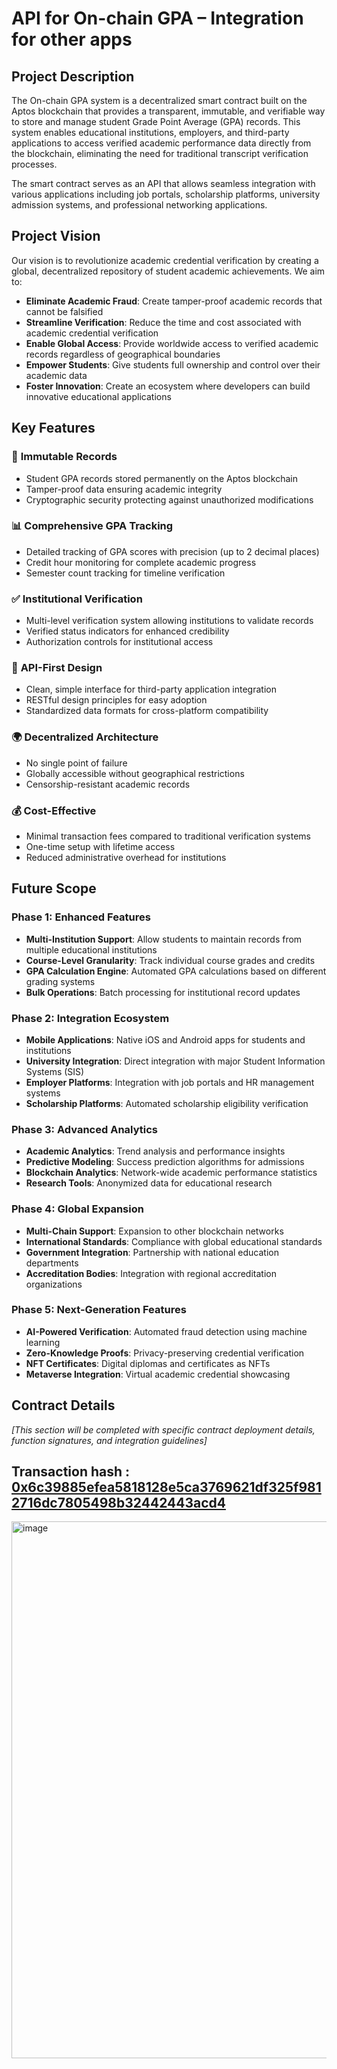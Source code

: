 # API for On-chain GPA – Integration for other apps

## Project Description

The On-chain GPA system is a decentralized smart contract built on the Aptos blockchain that provides a transparent, immutable, and verifiable way to store and manage student Grade Point Average (GPA) records. This system enables educational institutions, employers, and third-party applications to access verified academic performance data directly from the blockchain, eliminating the need for traditional transcript verification processes.

The smart contract serves as an API that allows seamless integration with various applications including job portals, scholarship platforms, university admission systems, and professional networking applications.

## Project Vision

Our vision is to revolutionize academic credential verification by creating a global, decentralized repository of student academic achievements. We aim to:

- **Eliminate Academic Fraud**: Create tamper-proof academic records that cannot be falsified
- **Streamline Verification**: Reduce the time and cost associated with academic credential verification
- **Enable Global Access**: Provide worldwide access to verified academic records regardless of geographical boundaries
- **Empower Students**: Give students full ownership and control over their academic data
- **Foster Innovation**: Create an ecosystem where developers can build innovative educational applications

## Key Features

### 🔐 **Immutable Records**
- Student GPA records stored permanently on the Aptos blockchain
- Tamper-proof data ensuring academic integrity
- Cryptographic security protecting against unauthorized modifications

### 📊 **Comprehensive GPA Tracking**
- Detailed tracking of GPA scores with precision (up to 2 decimal places)
- Credit hour monitoring for complete academic progress
- Semester count tracking for timeline verification

### ✅ **Institutional Verification**
- Multi-level verification system allowing institutions to validate records
- Verified status indicators for enhanced credibility
- Authorization controls for institutional access

### 🔌 **API-First Design**
- Clean, simple interface for third-party application integration
- RESTful design principles for easy adoption
- Standardized data formats for cross-platform compatibility

### 🌍 **Decentralized Architecture**
- No single point of failure
- Globally accessible without geographical restrictions
- Censorship-resistant academic records

### 💰 **Cost-Effective**
- Minimal transaction fees compared to traditional verification systems
- One-time setup with lifetime access
- Reduced administrative overhead for institutions

## Future Scope

### Phase 1: Enhanced Features
- **Multi-Institution Support**: Allow students to maintain records from multiple educational institutions
- **Course-Level Granularity**: Track individual course grades and credits
- **GPA Calculation Engine**: Automated GPA calculations based on different grading systems
- **Bulk Operations**: Batch processing for institutional record updates

### Phase 2: Integration Ecosystem
- **Mobile Applications**: Native iOS and Android apps for students and institutions
- **University Integration**: Direct integration with major Student Information Systems (SIS)
- **Employer Platforms**: Integration with job portals and HR management systems
- **Scholarship Platforms**: Automated scholarship eligibility verification

### Phase 3: Advanced Analytics
- **Academic Analytics**: Trend analysis and performance insights
- **Predictive Modeling**: Success prediction algorithms for admissions
- **Blockchain Analytics**: Network-wide academic performance statistics
- **Research Tools**: Anonymized data for educational research

### Phase 4: Global Expansion
- **Multi-Chain Support**: Expansion to other blockchain networks
- **International Standards**: Compliance with global educational standards
- **Government Integration**: Partnership with national education departments
- **Accreditation Bodies**: Integration with regional accreditation organizations

### Phase 5: Next-Generation Features
- **AI-Powered Verification**: Automated fraud detection using machine learning
- **Zero-Knowledge Proofs**: Privacy-preserving credential verification
- **NFT Certificates**: Digital diplomas and certificates as NFTs
- **Metaverse Integration**: Virtual academic credential showcasing

## Contract Details

*[This section will be completed with specific contract deployment details, function signatures, and integration guidelines]*

##  Transaction hash : [0x6c39885efea5818128e5ca3769621df325f9812716dc7805498b32442443acd4](https://explorer.aptoslabs.com/txn/0x6c39885efea5818128e5ca3769621df325f9812716dc7805498b32442443acd4?network=devnet)


<img width="1559" height="859" alt="image" src="https://github.com/user-attachments/assets/85123a36-ee39-4fc6-a7c7-f9eb78b130c8" />




